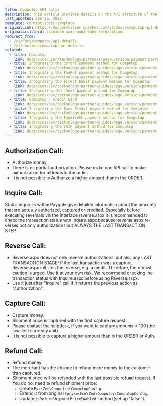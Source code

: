 ```yaml
---
title: Computop API calls
description: This article provides details on the API structure of the Computop module in the Spryker Commerce OS.
last_updated: Jan 26, 2022
template: concept-topic-template
originalLink: https://documentation.spryker.com/v1/docs/computop-api-details
originalArticleId: 12281b35-a28e-4db3-9309-79f627b713dc
redirect_from:
  - /v1/docs/computop-api-details
  - /v1/docs/en/computop-api-details
related:
  - title: Computop
    link: docs/scos/user/technology-partners/page.version/payment-partners/computop.html
  - title: Integrating the Sofort payment method for Computop
    link: docs/scos/dev/technology-partner-guides/page.version/payment-partners/computop/integrating-payment-methods-for-computop/integrating-the-sofort-payment-method-for-computop.html
  - title: Integrating the PayPal payment method for Computop
    link: docs/scos/dev/technology-partner-guides/page.version/payment-partners/computop/integrating-payment-methods-for-computop/integrating-the-paypal-payment-method-for-computop.html
  - title: Integrating the Direct Debit payment method for Computop
    link: docs/scos/dev/technology-partner-guides/page.version/payment-partners/computop/integrating-payment-methods-for-computop/integrating-the-direct-debit-payment-method-for-computop.html
  - title: Integrating the iDeal payment method for Computop
    link: docs/scos/dev/technology-partner-guides/page.version/payment-partners/computop/integrating-payment-methods-for-computop/integrating-the-ideal-payment-method-for-computop.html
  - title: Computop - Credit Card
    link: docs/scos/dev/technology-partner-guides/page.version/payment-partners/computop/integrating-payment-methods-for-computop/integrating-the-credit-card-payment-method-for-computop.html
  - title: Integrating the Easy Credit payment method for Computop
    link: docs/scos/dev/technology-partner-guides/page.version/payment-partners/computop/integrating-payment-methods-for-computop/integrating-the-easy-credit-payment-method-for-computop.html
  - title: Integrating the Paydirekt payment method for Computop
    link: docs/scos/dev/technology-partner-guides/page.version/payment-partners/computop/integrating-payment-methods-for-computop/integrating-the-paydirekt-payment-method-for-computop.html
  - title: Integrating the CRIF payment method for Computop
    link: docs/scos/dev/technology-partner-guides/page.version/payment-partners/computop/integrating-payment-methods-for-computop/integrating-the-crif-payment-method-for-computop.html
---
```


## Authorization Call:

* Authorize money.
* There is no partial authorization. Please make one API call to make authorization for all items in the order.
* It is not possible to Authorize a higher amount than in the ORDER.

## Inquire Call:

Status inquiries within Paygate give detailed information about the amounts that are actually authorized, captured or credited. Especially before executing reversals via the interface reverse.aspx it is recommended to check the transaction status with inquire.aspx because Reverse.aspx re-verses not only authorizations but ALWAYS THE LAST TRANSACTION STEP.

## Reverse Call:

* Reverse.aspx does not only reverse authorizations, but also any LAST TRANSACTION STAGE! If the last transaction was a capture, Reverse.aspx initiates the reverse, e.g. a credit. Therefore, the utmost caution is urged. Use it at your own risk. We recommend checking the transaction status with Inquire.aspx before using Reverse.aspx.
* Use it just after "Inquire" call if it returns the previous action as "Authorization".

## Capture Call:

* Capture money.
* Shipment price is captured with the first capture request.
* Please contact the helpdesk, if you want to capture amounts < 100 (the smallest currency unit).
* It is not possible to capture a higher amount than in the ORDER or Auth.

## Refund Call:

* Refund money.
* The merchant has the chance to refund more money to the customer than captured.
* Shipment price will be refunded with the last possible refund request. If You do not need to refund shipment price:
    - Create `Pyz\Zed\Computop\ComputopConfig`.
    - Extend it from original `SprykerEco\Zed\Computop\ComputopConfig`.
    - Update `isRefundShipmentPriceEnabled` method (set up "false").

